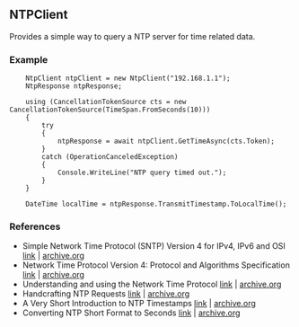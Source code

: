 ## NTPClient
Provides a simple way to query a NTP server for time related data.
### Example
```
    NtpClient ntpClient = new NtpClient("192.168.1.1");
    NtpResponse ntpResponse;

    using (CancellationTokenSource cts = new CancellationTokenSource(TimeSpan.FromSeconds(10)))
    {
        try
        {
            ntpResponse = await ntpClient.GetTimeAsync(cts.Token);
        }
        catch (OperationCanceledException)
        {
            Console.WriteLine("NTP query timed out.");
        }
    }

    DateTime localTime = ntpResponse.TransmitTimestamp.ToLocalTime();
```
### References
- Simple Network Time Protocol (SNTP) Version 4 for IPv4, IPv6 and OSI
[link](https://www.rfc-editor.org/rfc/rfc2030) |  [archive.org](https://web.archive.org/web/20250331232623/https://www.rfc-editor.org/rfc/rfc2030)
- Network Time Protocol Version 4: Protocol and Algorithms Specification
[link](https://datatracker.ietf.org/doc/html/rfc5905) | [archive.org](https://web.archive.org/web/20250422194538/https://datatracker.ietf.org/doc/html/rfc5905)
- Understanding and using the Network Time Protocol
[link](https://www.eecis.udel.edu/~ntp/ntpfaq/NTP-s-algo.htm) | [archive.org](https://web.archive.org/web/20240514073047/https://www.eecis.udel.edu/~ntp/ntpfaq/NTP-s-algo.htm)
- Handcrafting NTP Requests
[link](https://jraviles.com/ntp/2020/10/10/handcrafting-ntp-requests.html) | [archive.org](https://web.archive.org/web/20250430231934/https://jraviles.com/ntp/2020/10/10/handcrafting-ntp-requests.html)
- A Very Short Introduction to NTP Timestamps
[link](https://tickelton.gitlab.io/articles/ntp-timestamps/) | [archive.org](https://web.archive.org/web/20240401020342/https://tickelton.gitlab.io/articles/ntp-timestamps/)
- Converting NTP Short Format to Seconds
[link](https://stackoverflow.com/questions/59771370/convert-ntp-short-format-to-seconds) | [archive.org](https://web.archive.org/web/20200208131045/https://stackoverflow.com/questions/59771370/convert-ntp-short-format-to-seconds)
